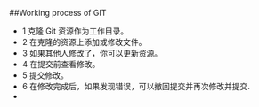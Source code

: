 ##Working process of GIT

- 1 克隆 Git 资源作为工作目录。
- 2 在克隆的资源上添加或修改文件。
- 3 如果其他人修改了，你可以更新资源。
- 4 在提交前查看修改。
- 5 提交修改。
- 6 在修改完成后，如果发现错误，可以撤回提交并再次修改并提交.
- 
